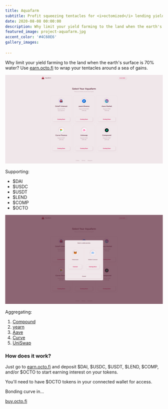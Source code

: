 ```yaml
---
title: Aquafarm
subtitle: Profit squeezing tentacles for <i>octomized</i> lending yields on Ethereum — Q4, 2020.
date: 2020-08-08 00:00:00
description: Why limit your yield farming to the land when the earth's surface is 70% water? Wrap your tentacles around a sea of gains.
featured_image: project-aquafarm.jpg
accent_color: '#4C60E6'
gallery_images:

---
```


Why limit your yield farming to the land when the earth's surface is 70% water? Use [earn.octo.fi](https://earn.octo.fi) to wrap your tentacles around a sea of gains.

![](/images/projects/aquafarm-full.png)

Supporting:

* $DAI
* $USDC
* $USDT
* $LEND
* $COMP
* $OCTO

![](/images/projects/aquafarm-usdc-full.png)

Aggregating:

1. [Compound](https://compound.finance/)
2. [yearn](https://yearn.finance/)
3. [Aave](https://aave.com/)
4. [Curve](https://curve.fi/)
5. [UniSwap](https://app.uniswap.org/)

### How does it work?

Just go to [earn.octo.fi](https://earn.octo.fi) and deposit $DAI, $USDC, $USDT, $LEND, $COMP, and/or $OCTO to start earning interest on your tokens.

You'll need to have $OCTO tokens in your connected wallet for access. 

<p id="timer">Bonding curve in...</p>

[buy.octo.fi](https://buy.octo.fi)
